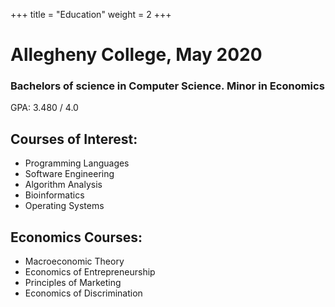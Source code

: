 +++
title = "Education"
weight = 2
+++

# Allegheny College, May 2020

### Bachelors of science in Computer Science. Minor in Economics
GPA: 3.480 / 4.0

## Courses of Interest:
- Programming Languages
- Software Engineering
- Algorithm Analysis
- Bioinformatics
- Operating Systems

## Economics Courses:
- Macroeconomic Theory
- Economics of Entrepreneurship
- Principles of Marketing
- Economics of Discrimination
